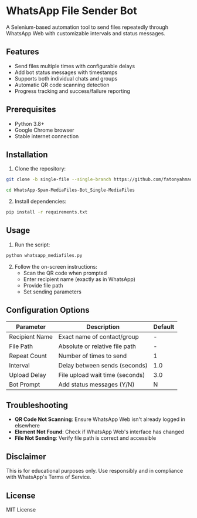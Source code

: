 # WhatsApp File Sender Bot

A Selenium-based automation tool to send files repeatedly through WhatsApp Web with customizable intervals and status messages.

## Features

- Send files multiple times with configurable delays
- Add bot status messages with timestamps
- Supports both individual chats and groups
- Automatic QR code scanning detection
- Progress tracking and success/failure reporting

## Prerequisites

- Python 3.8+
- Google Chrome browser
- Stable internet connection

## Installation

1. Clone the repository:

```bash
git clone -b single-file --single-branch https://github.com/fatonyahmadfauzi/WhatsApp-Spam-MediaFiles-Bot.git WhatsApp-Spam-MediaFiles-Bot_Single-MediaFiles

cd WhatsApp-Spam-MediaFiles-Bot_Single-MediaFiles
```

2. Install dependencies:

```bash
pip install -r requirements.txt
```

## Usage

1. Run the script:

```bash
python whatsapp_mediafiles.py
```

2. Follow the on-screen instructions:
   - Scan the QR code when prompted
   - Enter recipient name (exactly as in WhatsApp)
   - Provide file path
   - Set sending parameters

## Configuration Options

| **Parameter**  | **Description**                 | **Default** |
| -------------- | ------------------------------- | ----------- |
| Recipient Name | Exact name of contact/group     | -           |
| File Path      | Absolute or relative file path  | -           |
| Repeat Count   | Number of times to send         | 1           |
| Interval       | Delay between sends (seconds)   | 1.0         |
| Upload Delay   | File upload wait time (seconds) | 3.0         |
| Bot Prompt     | Add status messages (Y/N)       | N           |

## Troubleshooting

- **QR Code Not Scanning**: Ensure WhatsApp Web isn't already logged in elsewhere
- **Element Not Found**: Check if WhatsApp Web's interface has changed
- **File Not Sending**: Verify file path is correct and accessible

## Disclaimer

This is for educational purposes only. Use responsibly and in compliance with WhatsApp's Terms of Service.

## License

MIT License
